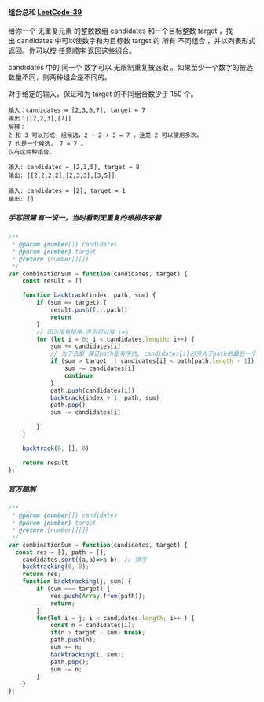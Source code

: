 #### 组合总和 [LeetCode-39](https://leetcode.cn/problems/combination-sum/)
给你一个 无重复元素 的整数数组 candidates 和一个目标整数 target ，找出 candidates 中可以使数字和为目标数 target 的 所有 不同组合 ，并以列表形式返回。你可以按 任意顺序 返回这些组合。

candidates 中的 同一个 数字可以 无限制重复被选取 。如果至少一个数字的被选数量不同，则两种组合是不同的。 

对于给定的输入，保证和为 target 的不同组合数少于 150 个。

```
输入：candidates = [2,3,6,7], target = 7
输出：[[2,2,3],[7]]
解释：
2 和 3 可以形成一组候选，2 + 2 + 3 = 7 。注意 2 可以使用多次。
7 也是一个候选， 7 = 7 。
仅有这两种组合。
```

```
输入: candidates = [2,3,5], target = 8
输出: [[2,2,2,2],[2,3,3],[3,5]]
```

```
输入: candidates = [2], target = 1
输出: []
```

##### 手写回溯 有一说一，当时看到无重复的想排序来着
```js
/**
 * @param {number[]} candidates
 * @param {number} target
 * @return {number[][]}
 */
var combinationSum = function(candidates, target) {
    const result = []

    function backtrack(index, path, sum) {
        if (sum == target) {
            result.push([...path])
            return 
        }
        // 因为没有排序,否则可以写 i=j
        for (let i = 0; i < candidates.length; i++) {
            sum += candidates[i]
            // 为了去重 保证path是有序的, candidates[i]必须大于path的最后一个元素
            if (sum > target || candidates[i] < path[path.length - 1]) {
                sum -= candidates[i]
                continue
            }
            path.push(candidates[i])
            backtrack(index + 1, path, sum)
            path.pop()
            sum -= candidates[i]
            
        }
    }

    backtrack(0, [], 0)

    return result
};
```

##### 官方题解
```js
/**
 * @param {number[]} candidates
 * @param {number} target
 * @return {number[][]}
 */
var combinationSum = function(candidates, target) {
  const res = [], path = [];
    candidates.sort((a,b)=>a-b); // 排序
    backtracking(0, 0);
    return res;
    function backtracking(j, sum) {
        if (sum === target) {
            res.push(Array.from(path));
            return;
        }
        for(let i = j; i < candidates.length; i++ ) {
            const n = candidates[i];
            if(n > target - sum) break;
            path.push(n);
            sum += n;
            backtracking(i, sum);
            path.pop();
            sum -= n;
        }
    }
};